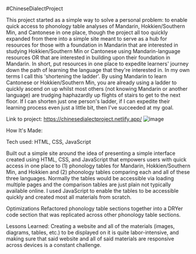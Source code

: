 #ChineseDialectProject

This project started as a simple way to solve a personal problem: to enable quick access to phonology table analyses of Mandarin, Hokkien/Southern Min, and Cantonese in one place, though the project all too quickly expanded from there into a simple site meant to serve as a hub for resources for those with a foundation in Mandarin that are interested in studying Hokkien/Southern Min or Cantonese using Mandarin-language resources OR that are interested in building upon their foundation in Mandarin. In short, put resources in one place to expedite learners' journey down the path of learning the language that they're interested in. In my own terms I call this 'shortening the ladder'. By using Mandarin to learn Cantonese or Hokkien/Southern Min, you are already using a ladder to quickly ascend on up whilst most others (not knowing Mandarin or another language) are trudging haphazardly up flights of stairs to get to the next floor. If I can shorten just one person's ladder, if I can expedite their learning process even just a little bit, then I've succeeded at my goal.

Link to project: https://chinesedialectproject.netlify.app/
![image](https://user-images.githubusercontent.com/102261261/177902711-6bc8b605-3b04-4110-8681-ebd886c41ebe.png)


How It's Made:

Tech used: HTML, CSS, JavaScript

Built out a simple site around the idea of presenting a simple interface created using HTML, CSS, and JavaScript that empowers users with quick access in one place to (1) phonology tables for Mandarin, Hokkien/Southern Min, and Hokkien and (2) phonology tables comparing each and all of these three languages. Normally the tables would be accessible via loading multiple pages and the comparison tables are just plain not typically available online. I used JavaScript to enable the tables to be accessible quickly and created most all materials from scratch.

Optimizations
Refactored phonology table sections together into a DRYer code section that was replicated across other phonology table sections.



Lessons Learned:
Creating a website and all of the materials (images, diagrams, tables, etc.) to be displayed on it is quite labor-intensive, and making sure that said website and all of said materials are responsive across devices is a constant challenge.
